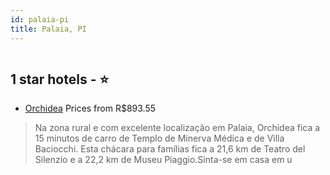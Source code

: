 ```yaml
---
id: palaia-pi
title: Palaia, PI
---
```


<center><img src="https://i.travelapi.com/hotels/3000000/2540000/2533100/2533086/48d11911_z.jpg" alt="" /></center>


##  1 star hotels - ⭐️

-    [Orchidea](https://www.hurb.com/br/aud/https://www.hurb.com/br/hotels/palaia/orchidea-HT-BR4Y?cmp=18055) Prices from R$893.55
   > Na zona rural e com excelente localização em Palaia, Orchidea fica a 15 minutos de carro de Templo de Minerva Médica e de Villa Baciocchi.  Esta chácara para famílias fica a 21,6 km de Teatro del Silenzio e a 22,2 km de Museu Piaggio.Sinta-se em casa em u
